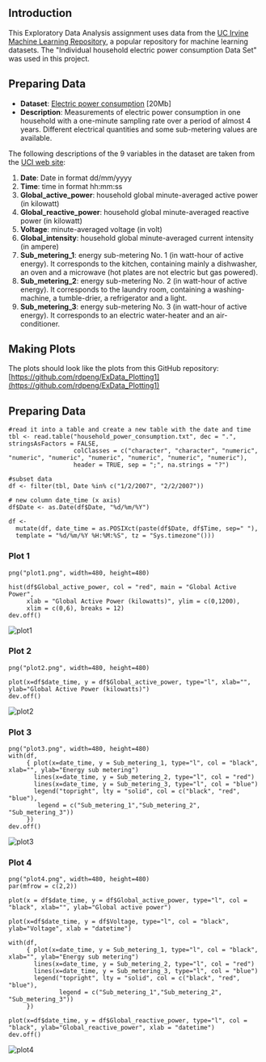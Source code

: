 ## Introduction
This Exploratory Data Analysis assignment uses data from
the <a href="http://archive.ics.uci.edu/ml/">UC Irvine Machine
Learning Repository</a>, a popular repository for machine learning
datasets. The "Individual household
electric power consumption Data Set" was used in this project.

## Preparing Data
* <b>Dataset</b>: <a href="https://d396qusza40orc.cloudfront.net/exdata%2Fdata%2Fhousehold_power_consumption.zip">Electric power consumption</a> [20Mb]
* <b>Description</b>: Measurements of electric power consumption in
one household with a one-minute sampling rate over a period of almost
4 years. Different electrical quantities and some sub-metering values
are available.

The following descriptions of the 9 variables in the dataset are taken
from
the <a href="https://archive.ics.uci.edu/ml/datasets/Individual+household+electric+power+consumption">UCI
web site</a>:
<ol>
<li><b>Date</b>: Date in format dd/mm/yyyy </li>
<li><b>Time</b>: time in format hh:mm:ss </li>
<li><b>Global_active_power</b>: household global minute-averaged active power (in kilowatt) </li>
<li><b>Global_reactive_power</b>: household global minute-averaged reactive power (in kilowatt) </li>
<li><b>Voltage</b>: minute-averaged voltage (in volt) </li>
<li><b>Global_intensity</b>: household global minute-averaged current intensity (in ampere) </li>
<li><b>Sub_metering_1</b>: energy sub-metering No. 1 (in watt-hour of active energy). It corresponds to the kitchen, containing mainly a dishwasher, an oven and a microwave (hot plates are not electric but gas powered). </li>
<li><b>Sub_metering_2</b>: energy sub-metering No. 2 (in watt-hour of active energy). It corresponds to the laundry room, containing a washing-machine, a tumble-drier, a refrigerator and a light. </li>
<li><b>Sub_metering_3</b>: energy sub-metering No. 3 (in watt-hour of active energy). It corresponds to an electric water-heater and an air-conditioner.</li>
</ol>

## Making Plots
The plots should look like the plots from this GitHub repository:
[https://github.com/rdpeng/ExData_Plotting1](https://github.com/rdpeng/ExData_Plotting1)

## Preparing Data
```
#read it into a table and create a new table with the date and time
tbl <- read.table("household_power_consumption.txt", dec = ".", stringsAsFactors = FALSE,
                  colClasses = c("character", "character", "numeric", "numeric", "numeric", "numeric", "numeric", "numeric", "numeric"), 
                  header = TRUE, sep = ";", na.strings = "?")

#subset data
df <- filter(tbl, Date %in% c("1/2/2007", "2/2/2007"))

# new column date_time (x axis)
df$Date <- as.Date(df$Date, "%d/%m/%Y")

df <- 
  mutate(df, date_time = as.POSIXct(paste(df$Date, df$Time, sep=" "), 
  template = "%d/%m/%Y %H:%M:%S", tz = "Sys.timezone"()))
```
### Plot 1
```
png("plot1.png", width=480, height=480)

hist(df$Global_active_power, col = "red", main = "Global Active Power", 
     xlab = "Global Active Power (kilowatts)", ylim = c(0,1200), 
     xlim = c(0,6), breaks = 12)
dev.off()
```
![plot1](plot1.png) 

### Plot 2
```
png("plot2.png", width=480, height=480)

plot(x=df$date_time, y = df$Global_active_power, type="l", xlab="", ylab="Global Active Power (kilowatts)")
dev.off()
```
![plot2](plot2.png) 

### Plot 3
```
png("plot3.png", width=480, height=480)
with(df, 
     { plot(x=date_time, y = Sub_metering_1, type="l", col = "black", xlab="", ylab="Energy sub metering")
       lines(x=date_time, y = Sub_metering_2, type="l", col = "red")
       lines(x=date_time, y = Sub_metering_3, type="l", col = "blue")
       legend("topright", lty = "solid", col = c("black", "red", "blue"), 
        legend = c("Sub_metering_1","Sub_metering_2", "Sub_metering_3"))
     })
dev.off()
```
![plot3](plot3.png) 

### Plot 4
```
png("plot4.png", width=480, height=480)
par(mfrow = c(2,2))

plot(x = df$date_time, y = df$Global_active_power, type="l", col = "black", xlab="", ylab="Global active power")

plot(x=df$date_time, y = df$Voltage, type="l", col = "black", ylab="Voltage", xlab = "datetime")

with(df, 
     { plot(x=date_time, y = Sub_metering_1, type="l", col = "black", xlab="", ylab="Energy sub metering")
       lines(x=date_time, y = Sub_metering_2, type="l", col = "red")
       lines(x=date_time, y = Sub_metering_3, type="l", col = "blue")
       legend("topright", lty = "solid", col = c("black", "red", "blue"), 
              legend = c("Sub_metering_1","Sub_metering_2", "Sub_metering_3"))
     })

plot(x=df$date_time, y = df$Global_reactive_power, type="l", col = "black", ylab="Global_reactive_power", xlab = "datetime")
dev.off()
```
![plot4](plot4.png) 

